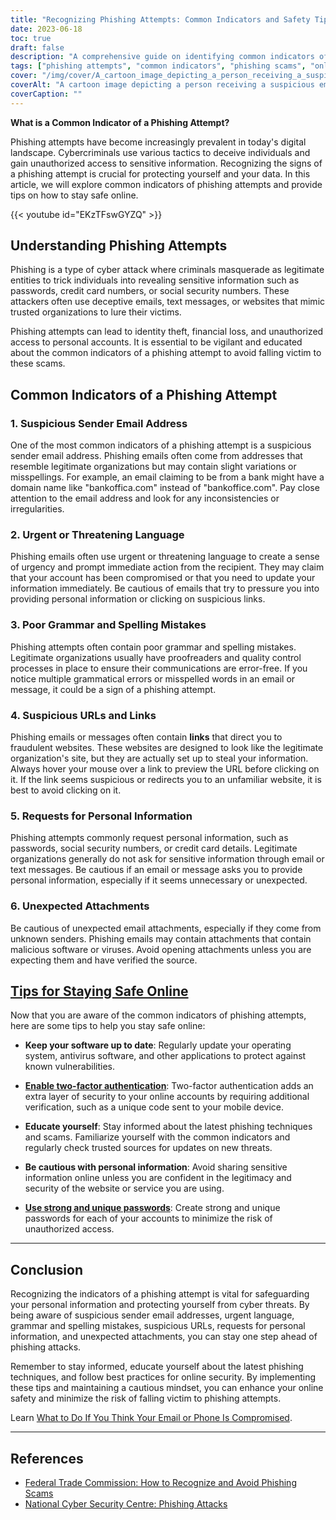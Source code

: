 ```yaml
---
title: "Recognizing Phishing Attempts: Common Indicators and Safety Tips"
date: 2023-06-18
toc: true
draft: false
description: "A comprehensive guide on identifying common indicators of phishing attempts and practical tips to stay safe online."
tags: ["phishing attempts", "common indicators", "phishing scams", "online safety", "cybersecurity", "suspicious email addresses", "urgent language", "grammar mistakes", "spelling mistakes", "suspicious URLs", "personal information requests", "unexpected attachments", "staying safe online", "software updates", "two-factor authentication", "password security", "online scams", "phishing techniques", "cyber threats", "phishing awareness", "identifying phishing", "phishing prevention", "phishing protection", "phishing awareness tips", "phishing detection", "phishing awareness training", "phishing email", "phishing awareness campaign", "phishing awareness education", "phishing awareness best practices", "what is a common indicator of a phishing attempt"]
cover: "/img/cover/A_cartoon_image_depicting_a_person_receiving_a_suspicious_email.png"
coverAlt: "A cartoon image depicting a person receiving a suspicious email and looking skeptical."
coverCaption: ""
---
```


**What is a Common Indicator of a Phishing Attempt?**

Phishing attempts have become increasingly prevalent in today's digital landscape. Cybercriminals use various tactics to deceive individuals and gain unauthorized access to sensitive information. Recognizing the signs of a phishing attempt is crucial for protecting yourself and your data. In this article, we will explore common indicators of phishing attempts and provide tips on how to stay safe online.

{{< youtube id="EKzTFswGYZQ" >}}

## **Understanding Phishing Attempts**

Phishing is a type of cyber attack where criminals masquerade as legitimate entities to trick individuals into revealing sensitive information such as passwords, credit card numbers, or social security numbers. These attackers often use deceptive emails, text messages, or websites that mimic trusted organizations to lure their victims.

Phishing attempts can lead to identity theft, financial loss, and unauthorized access to personal accounts. It is essential to be vigilant and educated about the common indicators of a phishing attempt to avoid falling victim to these scams.

## **Common Indicators of a Phishing Attempt**

### **1. Suspicious Sender Email Address**

One of the most common indicators of a phishing attempt is a suspicious sender email address. Phishing emails often come from addresses that resemble legitimate organizations but may contain slight variations or misspellings. For example, an email claiming to be from a bank might have a domain name like "bankoffica.com" instead of "bankoffice.com". Pay close attention to the email address and look for any inconsistencies or irregularities.

### **2. Urgent or Threatening Language**

Phishing emails often use urgent or threatening language to create a sense of urgency and prompt immediate action from the recipient. They may claim that your account has been compromised or that you need to update your information immediately. Be cautious of emails that try to pressure you into providing personal information or clicking on suspicious links.

### **3. Poor Grammar and Spelling Mistakes**

Phishing attempts often contain poor grammar and spelling mistakes. Legitimate organizations usually have proofreaders and quality control processes in place to ensure their communications are error-free. If you notice multiple grammatical errors or misspelled words in an email or message, it could be a sign of a phishing attempt.

### **4. Suspicious URLs and Links**

Phishing emails or messages often contain **links** that direct you to fraudulent websites. These websites are designed to look like the legitimate organization's site, but they are actually set up to steal your information. Always hover your mouse over a link to preview the URL before clicking on it. If the link seems suspicious or redirects you to an unfamiliar website, it is best to avoid clicking on it.

### **5. Requests for Personal Information**

Phishing attempts commonly request personal information, such as passwords, social security numbers, or credit card details. Legitimate organizations generally do not ask for sensitive information through email or text messages. Be cautious if an email or message asks you to provide personal information, especially if it seems unnecessary or unexpected.

### **6. Unexpected Attachments**

Be cautious of unexpected email attachments, especially if they come from unknown senders. Phishing emails may contain attachments that contain malicious software or viruses. Avoid opening attachments unless you are expecting them and have verified the source.

## [**Tips for Staying Safe Online**](https://simeononsecurity.ch/articles/protecting-yourself-online-and-offline-from-hacking-smear-campains-and-identity-theft/)

Now that you are aware of the common indicators of phishing attempts, here are some tips to help you stay safe online:

- **Keep your software up to date**: Regularly update your operating system, antivirus software, and other applications to protect against known vulnerabilities.

- [**Enable two-factor authentication**](https://simeononsecurity.ch/articles/what-are-the-diferent-kinds-of-factors-in-mfa/): Two-factor authentication adds an extra layer of security to your online accounts by requiring additional verification, such as a unique code sent to your mobile device.

- **Educate yourself**: Stay informed about the latest phishing techniques and scams. Familiarize yourself with the common indicators and regularly check trusted sources for updates on new threats.

- **Be cautious with personal information**: Avoid sharing sensitive information online unless you are confident in the legitimacy and security of the website or service you are using.

- [**Use strong and unique passwords**](https://simeononsecurity.ch/articles/how-to-create-strong-passwords/): Create strong and unique passwords for each of your accounts to minimize the risk of unauthorized access.

______

## **Conclusion**

Recognizing the indicators of a phishing attempt is vital for safeguarding your personal information and protecting yourself from cyber threats. By being aware of suspicious sender email addresses, urgent language, grammar and spelling mistakes, suspicious URLs, requests for personal information, and unexpected attachments, you can stay one step ahead of phishing attacks.

Remember to stay informed, educate yourself about the latest phishing techniques, and follow best practices for online security. By implementing these tips and maintaining a cautious mindset, you can enhance your online safety and minimize the risk of falling victim to phishing attempts.

Learn [What to Do If You Think Your Email or Phone Is Compromised](https://simeononsecurity.ch/articles/what-to-do-if-you-suspect-your-computer-phone-or-email-is-compromised/).

______

## **References**

- [Federal Trade Commission: How to Recognize and Avoid Phishing Scams](https://www.consumer.ftc.gov/articles/how-recognize-and-avoid-phishing-scams)
- [National Cyber Security Centre: Phishing Attacks](https://www.ncsc.gov.uk/phishing)

